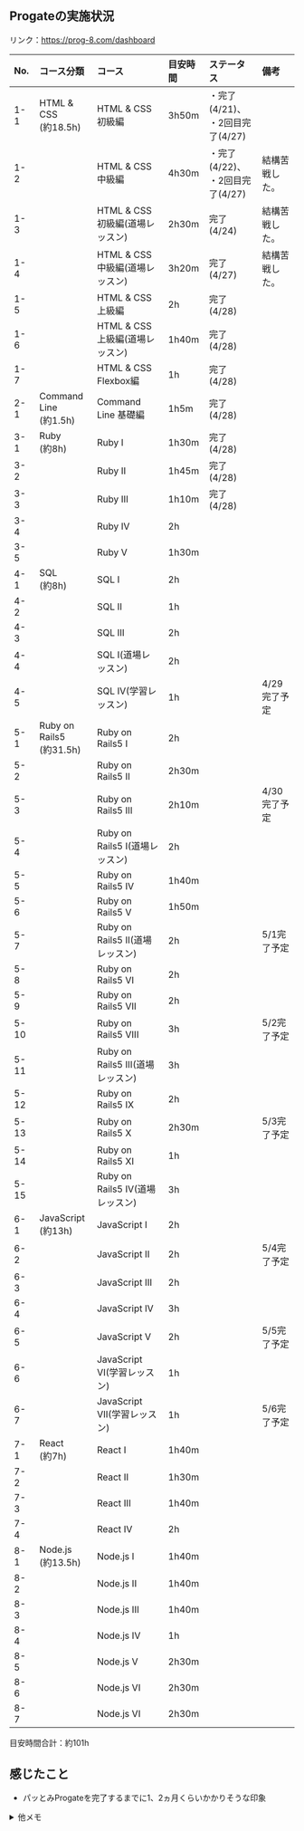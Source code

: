 ## Progateの実施状況
リンク：https://prog-8.com/dashboard

|No. |コース分類|コース|目安時間|ステータス|備考|
|:-- |:---------|:-----|:--------|:---------|:---|
|1-1 |HTML & CSS<br>(約18.5h)|HTML & CSS 初級編               |3h50m  |・完了(4/21)、<br>・2回目完了(4/27)||
|1-2 |                       |HTML & CSS 中級編               |4h30m  |・完了(4/22)、<br>・2回目完了(4/27)|結構苦戦した。|
|1-3 |                       |HTML & CSS 初級編(道場レッスン)  |2h30m  |完了(4/24)|結構苦戦した。|
|1-4 |                       |HTML & CSS 中級編(道場レッスン)  |3h20m  |完了(4/27)|結構苦戦した。|
|1-5 |                       |HTML & CSS 上級編                |2h     |完了(4/28)||
|1-6 |                       |HTML & CSS 上級編(道場レッスン)  |1h40m  |完了(4/28)||
|1-7 |                       |HTML & CSS Flexbox編            |1h     |完了(4/28)||
|2-1 |Command Line<br>(約1.5h)|Command Line 基礎編  |1h5m   |完了(4/28)||
|3-1 |Ruby<br>(約8h)|Ruby I    |1h30m  |完了(4/28)||
|3-2 |              |Ruby II   |1h45m  |完了(4/28)||
|3-3 |              |Ruby III  |1h10m  |完了(4/28)||
|3-4 |              |Ruby IV   |2h     |||
|3-5 |              |Ruby V    |1h30m  |||
|4-1 |SQL<br>(約8h)|SQL I                |2h  |||
|4-2 |             |SQL II               |1h  |||
|4-3 |             |SQL III              |2h  |||
|4-4 |             |SQL Ⅰ(道場レッスン)  |2h  |||
|4-5 |             |SQL IV(学習レッスン)  |1h  ||4/29完了予定|
|5-1 |Ruby on Rails5<br>(約31.5h)|Ruby on Rails5 I                 |2h     |||
|5-2 |                           |Ruby on Rails5 II                |2h30m  |||
|5-3 |                           |Ruby on Rails5 III               |2h10m  ||4/30完了予定|
|5-4 |                           |Ruby on Rails5 I(道場レッスン)    |2h     |||
|5-5 |                           |Ruby on Rails5 IV                |1h40m  |||
|5-6 |                           |Ruby on Rails5 V                 |1h50m  |||
|5-7 |                           |Ruby on Rails5 II(道場レッスン)   |2h     ||5/1完了予定|
|5-8 |                           |Ruby on Rails5 VI                |2h     |||
|5-9 |                           |Ruby on Rails5 VII               |2h     |||
|5-10|                           |Ruby on Rails5 VIII              |3h     ||5/2完了予定|
|5-11|                           |Ruby on Rails5 III(道場レッスン)  |3h     |||
|5-12|                           |Ruby on Rails5 IX                |2h     |||
|5-13|                           |Ruby on Rails5 X                 |2h30m  ||5/3完了予定|
|5-14|                           |Ruby on Rails5 XI                |1h     |||
|5-15|                           |Ruby on Rails5 IV(道場レッスン)   |3h     |||
|6-1 |JavaScript<br>(約13h)|JavaScript I                 |2h  |||
|6-2 |                     |JavaScript II                |2h  ||5/4完了予定|
|6-3 |                     |JavaScript III               |2h  |||
|6-4 |                     |JavaScript IV                |3h  |||
|6-5 |                     |JavaScript V                 |2h  ||5/5完了予定|
|6-6 |                     |JavaScript VI(学習レッスン)   |1h  |||
|6-7 |                     |JavaScript VII(学習レッスン)  |1h  ||5/6完了予定|
|7-1 |React<br>(約7h)|React I   |1h40m  |||
|7-2 |               |React II  |1h30m  |||
|7-3 |               |React III |1h40m  |||
|7-4 |               |React IV  |2h     |||
|8-1 |Node.js<br>(約13.5h)|Node.js I    |1h40m  |||
|8-2 |                    |Node.js II   |1h40m  |||
|8-3 |                    |Node.js III  |1h40m  |||
|8-4 |                    |Node.js IV   |1h     |||
|8-5 |                    |Node.js V    |2h30m  |||
|8-6 |                    |Node.js VI   |2h30m  |||
|8-7 |                    |Node.js VI   |2h30m  |||

目安時間合計：約101h

## 感じたこと
- パッとみProgateを完了するまでに1、2ヵ月くらいかかりそうな印象

<details>
<summary>他メモ</summary>

- 試しに練習がてらハンドで上記を作ってみたが大変だった、特に整形
- 表のジェネレータあるならそっちのが楽できそう?<br>
  コレとか<https://notepm.jp/markdown-table-tool><br>
  だが暫くはハンドで練習したい気持ちあり..
- 目安時間をサマったりするなら、excelとかから関数で生成するのもありかも?
- githubのui上で矩形選択できないかなぁ

</details>

